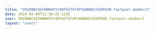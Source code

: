 ```yaml
---
title: "SM26NBC8SFHNW4P1Y4DFH27974P56WN86C92HPEHH.fastpool-member3"
date: 2024-04-08T22:58:25.129Z
user: SM26NBC8SFHNW4P1Y4DFH27974P56WN86C92HPEHH.fastpool-member3
layout: "users"
---
```

    